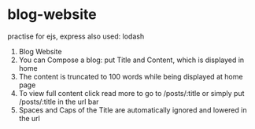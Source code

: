 # blog-website
practise for ejs, express also used: lodash

1. Blog Website
2. You can Compose a blog: put Title and Content, which is displayed in home
3. The content is truncated to 100 words while being displayed at home page
4. To view full content click read more to go to /posts/:title or simply put /posts/:title in the url bar
5. Spaces and Caps of the Title are automatically ignored and lowered in the url
